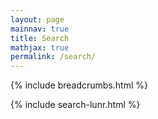 ```yaml
---
layout: page
mainnav: true
title: Search
mathjax: true
permalink: /search/
---
```

{% include breadcrumbs.html %}

{% include search-lunr.html %}